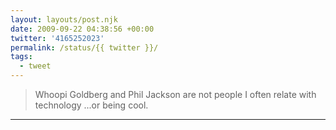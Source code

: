 ```yaml
---
layout: layouts/post.njk
date: 2009-09-22 04:38:56 +00:00
twitter: '4165252023'
permalink: /status/{{ twitter }}/
tags: 
  - tweet
---
```


> Whoopi Goldberg and Phil Jackson are not people I often relate with technology ...or being cool.

---
